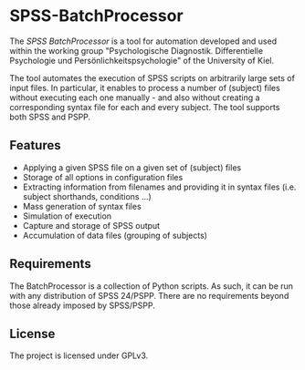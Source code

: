 # SPSS-BatchProcessor
The _SPSS BatchProcessor_ is a tool for automation developed and used within the working group "Psychologische Diagnostik. Differentielle Psychologie und Persönlichkeitspsychologie" of the University of Kiel. 

The tool automates the execution of SPSS scripts on arbitrarily large sets of input files. In particular, it enables to process a number of (subject) files without executing each one manually - and also without creating a corresponding syntax file for each and every subject. The tool supports both SPSS and PSPP. 

## Features
* Applying a given SPSS file on a given set of (subject) files
* Storage of all options in configuration files
* Extracting information from filenames and providing it in syntax files (i.e. subject shorthands, conditions ...)
* Mass generation of syntax files
* Simulation of execution 
* Capture and storage of SPSS output
* Accumulation of data files (grouping of subjects)

## Requirements
The BatchProcessor is a collection of Python scripts. As such, it can be run with any distribution of SPSS 24/PSPP. There are no requirements beyond those already imposed by SPSS/PSPP. 

## License
The project is licensed under GPLv3. 

